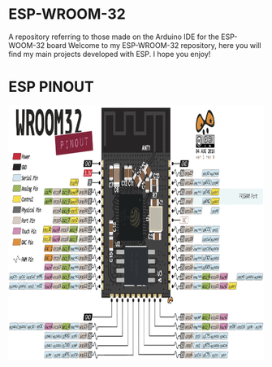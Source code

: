 # ESP-WROOM-32
 A repository referring to those made on the Arduino IDE for the ESP-WOOM-32 board
 Welcome to my ESP-WROOM-32 repository, here you will find my main projects developed with ESP. I hope you enjoy!
# ESP PINOUT
<a href="https://www.linkedin.com/in/kinsley-chinda-amadi-2ba104257/">
        <img src="https://github.com/K1NSLEY/HTML-CSS/blob/main/files/ReadMe/PinOutEsp32.svg" height="500" width="1280">
    </a>
